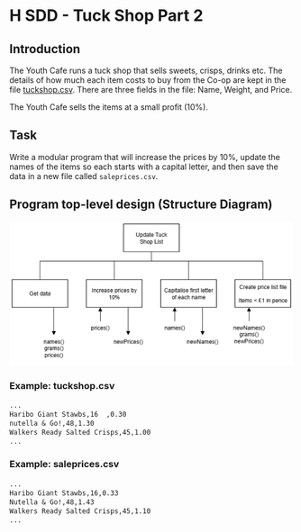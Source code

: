 # H SDD - Tuck Shop Part 2

## Introduction

The Youth Cafe runs a tuck shop that sells sweets, crisps, drinks etc. The details of how much each item costs to buy from the Co-op are kept in the file [tuckshop.csv](assets/tuckshop.csv "CSV file").  There are three fields in the file: Name, Weight, and Price.

The Youth Cafe sells the items at a small profit (10%).


## Task

Write a modular program that will increase the prices by 10%, update the names of the items so each starts with a capital letter, and then save the data in a new file called `saleprices.csv`.


## Program top-level design (Structure Diagram)

![Structure diagram](assets/sd.png "Structure diagram")


### Example: tuckshop.csv

```
...
Haribo Giant Stawbs,16  ,0.30
nutella & Go!,48,1.30
Walkers Ready Salted Crisps,45,1.00
...
```


### Example: saleprices.csv

```
...
Haribo Giant Stawbs,16,0.33
Nutella & Go!,48,1.43
Walkers Ready Salted Crisps,45,1.10
...
```
